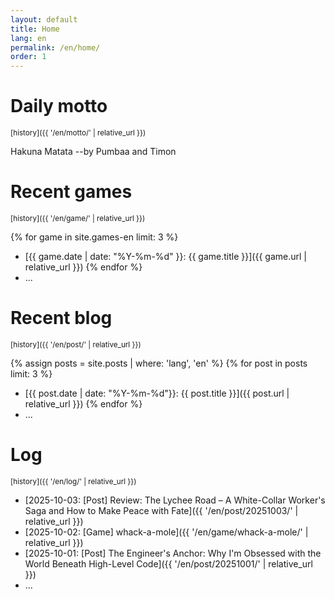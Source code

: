 ```yaml
---
layout: default
title: Home
lang: en
permalink: /en/home/
order: 1
---
```

# Daily motto

<sub>[history]({{ '/en/motto/' | relative_url }})</sub>

Hakuna Matata  --by Pumbaa and Timon

# Recent games

<sub>[history]({{ '/en/game/' | relative_url }})</sub>

{% for game in site.games-en limit: 3 %}
* [{{ game.date | date: "%Y-%m-%d" }}: {{ game.title }}]({{ game.url | relative_url }})
{% endfor %}
* ...

# Recent blog

<sub>[history]({{ '/en/post/' | relative_url }})</sub>

{% assign posts = site.posts | where: 'lang', 'en' %}
{% for post in posts limit: 3 %}
* [{{ post.date | date: "%Y-%m-%d"}}: {{ post.title }}]({{ post.url | relative_url }})
{% endfor %}
* ...

# Log

<sub>[history]({{ '/en/log/' | relative_url }})</sub>

* [2025-10-03: [Post] Review: The Lychee Road – A White-Collar Worker's Saga and How to Make Peace with Fate]({{ '/en/post/20251003/' | relative_url }})
* [2025-10-02: [Game] whack-a-mole]({{ '/en/game/whack-a-mole/' | relative_url }})
* [2025-10-01: [Post] The Engineer's Anchor: Why I'm Obsessed with the World Beneath High-Level Code]({{ '/en/post/20251001/' | relative_url }})
* ...
